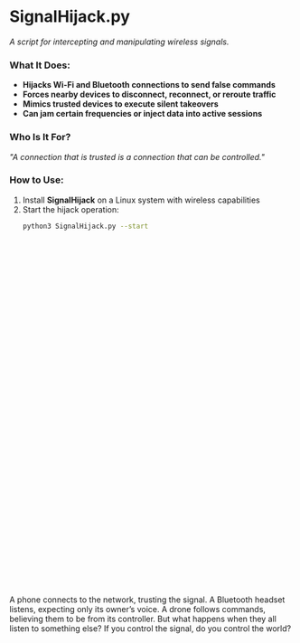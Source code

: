# SignalHijack.py  
_A script for intercepting and manipulating wireless signals._  

### What It Does:  
- **Hijacks Wi-Fi and Bluetooth connections to send false commands**  
- **Forces nearby devices to disconnect, reconnect, or reroute traffic**  
- **Mimics trusted devices to execute silent takeovers**  
- **Can jam certain frequencies or inject data into active sessions**  

### Who Is It For?  
_"A connection that is trusted is a connection that can be controlled."_  

### How to Use:  
1. Install **SignalHijack** on a Linux system with wireless capabilities  
2. Start the hijack operation:  
   ```bash
   python3 SignalHijack.py --start















































A phone connects to the network, trusting the signal.
A Bluetooth headset listens, expecting only its owner’s voice.
A drone follows commands, believing them to be from its controller.
But what happens when they all listen to something else?
If you control the signal, do you control the world?
